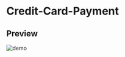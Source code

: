 ﻿# Credit-Card-Payment
## Preview
![demo](https://github.com/nsyvrln/Credit-Card-Payment/assets/32177958/548ce538-b34d-4e3c-b970-3b4d0c05b3fa)

